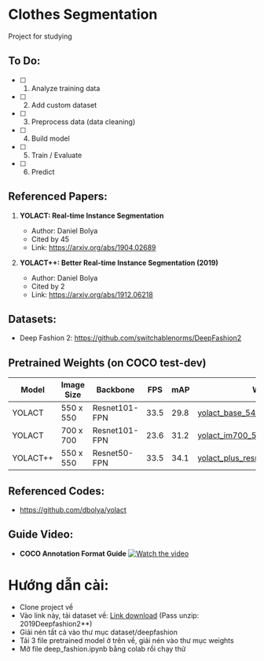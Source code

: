 # Clothes Segmentation
 Project for studying

## To Do:
- [ ]  1. Analyze training data 
- [ ]  2. Add custom dataset
- [ ]  3. Preprocess data (data cleaning)
- [ ]  4. Build model
- [ ]  5. Train / Evaluate
- [ ]  6. Predict


## **Referenced Papers:** 

1. **YOLACT: Real-time Instance Segmentation**
    - Author: Daniel Bolya
    - Cited by 45
    - Link: https://arxiv.org/abs/1904.02689

2.	**YOLACT++: Better Real-time Instance Segmentation (2019)**
    -	Author: Daniel Bolya
    -	Cited by 2
    -	Link: https://arxiv.org/abs/1912.06218

## **Datasets:**
  -	Deep Fashion 2: https://github.com/switchablenorms/DeepFashion2

## **Pretrained Weights (on COCO test-dev)**
	
Model | Image Size | Backbone | FPS | mAP | Weights
--- | --- | --- | --- | --- |--- 
YOLACT | 550 x 550 | Resnet101-FPN | 33.5 | 29.8 | [yolact_base_54_800000.pth](https://drive.google.com/file/d/1UYy3dMapbH1BnmtZU4WH1zbYgOzzHHf_/view)
YOLACT | 700 x 700 | Resnet101-FPN | 23.6 | 31.2 | [yolact_im700_54_800000.pth](https://drive.google.com/file/d/1lE4Lz5p25teiXV-6HdTiOJSnS7u7GBzg/view)
YOLACT++ | 550 x 550 | Resnet50-FPN | 33.5 | 34.1 | [yolact_plus_resnet50_54_800000.pth](https://drive.google.com/file/d/1ZPu1YR2UzGHQD0o1rEqy-j5bmEm3lbyP/view)


## **Referenced Codes:**
  -	https://github.com/dbolya/yolact

## **Guide Video:**
- **COCO Annotation Format Guide**
[![Watch the video](https://img.youtube.com/vi/h6s61a_pqfM/maxresdefault.jpg)](https://www.youtube.com/watch?v=h6s61a_pqfM)
	
# Hướng dẫn cài:
- Clone project về
- Vào link này, tải dataset về: [Link download](https://drive.google.com/drive/folders/125F48fsMBz2EF0Cpqk6aaHet5VH399Ok) (Pass unzip: 2019Deepfashion2**)
- Giải nén tất cả vào thư mục dataset/deepfashion
- Tải 3 file pretrained model ở trên về, giải nén vào thư mục weights
- Mở file deep_fashion.ipynb bằng colab rồi chạy thử
